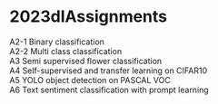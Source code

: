 # 2023dlAssignments


A2-1	Binary classification  
A2-2	Multi class classification  
A3	  Semi supervised flower classification  
A4	  Self-supervised and transfer learning on CIFAR10  
A5	  YOLO object detection on PASCAL VOC  
A6 	  Text sentiment classification with prompt learning  
